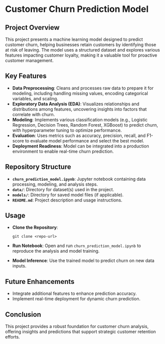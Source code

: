 # Customer Churn Prediction Model

## Project Overview

This project presents a machine learning model designed to predict customer churn, helping businesses retain customers by identifying those at risk of leaving. The model uses a structured dataset and explores various features impacting customer loyalty, making it a valuable tool for proactive customer management.

## Key Features

- **Data Preprocessing**: Cleans and processes raw data to prepare it for modeling, including handling missing values, encoding categorical variables, and scaling.
- **Exploratory Data Analysis (EDA)**: Visualizes relationships and distributions among features, uncovering insights into factors that correlate with churn.
- **Modeling**: Implements various classification models (e.g., Logistic Regression, Decision Trees, Random Forest, XGBoost) to predict churn, with hyperparameter tuning to optimize performance.
- **Evaluation**: Uses metrics such as accuracy, precision, recall, and F1-score to evaluate model performance and select the best model.
- **Deployment Readiness**: Model can be integrated into a production environment to enable real-time churn prediction.

## Repository Structure

- **`churn_prediction_model.ipynb`**: Jupyter notebook containing data processing, modeling, and analysis steps.
- **`data/`**: Directory for dataset(s) used in the project.
- **`models/`**: Directory for saved model files (if applicable).
- **`README.md`**: Project description and usage instructions.

## Usage
- **Clone the Repository**:
 
  ```
  git clone <repo-url>
  ```
- **Run Notebook**: Open and run `churn_prediction_model.ipynb` to reproduce the analysis and model training.
- **Model Inference**: Use the trained model to predict churn on new data inputs.

## Future Enhancements

- Integrate additional features to enhance prediction accuracy.
- Implement real-time deployment for dynamic churn prediction.

## Conclusion

This project provides a robust foundation for customer churn analysis, offering insights and predictions that support strategic customer retention efforts.
